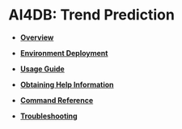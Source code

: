 # AI4DB: Trend Prediction<a name="EN-US_TOPIC_0000001195431216"></a>

-   **[Overview](overview-11.md)**  

-   **[Environment Deployment](environment-deployment-63.md)**  

-   **[Usage Guide](usage-guide-13.md)**  

-   **[Obtaining Help Information](obtaining-help-information-14.md)**  

-   **[Command Reference](command-reference-15.md)**  

-   **[Troubleshooting](troubleshooting-16.md)**  

